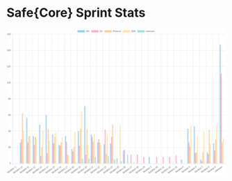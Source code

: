 # Safe{Core} Sprint Stats
<img src="./total_complexity/2025-01-22.png" width="600" title="Total Complexity">


